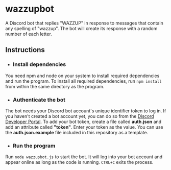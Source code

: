 # wazzupbot
A Discord bot that replies "WAZZUP" in response to messages that contain any spelling of "wazzup". The bot will create its response with a random number of each letter.
## Instructions
* ### Install dependencies
You need npm and node on your system to install required dependencies and run the program.
To install all required dependencies, run `npm install` from within the same directory as the program. 

* ### Authenticate the bot
The bot needs your Discord bot account's unique identifier token to log in. If you haven't created a bot account yet, you can do so from the [Discord Developer Portal](https://discord.com/developers/applications).
To add your bot token, create a file called __auth.json__ and add an attribute called __"token"__. Enter your token as the value.
You can use the __auth.json.example__ file included in this repository as a template.

* ### Run the program
Run `node wazzupbot.js` to start the bot. It will log into your bot account and appear online as long as the code is running. `CTRL+C` exits the process.
